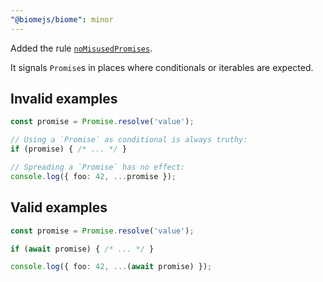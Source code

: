 ```yaml
---
"@biomejs/biome": minor
---
```


Added the rule [`noMisusedPromises`](https://biomejs.dev/linter/rules/no-misused-promises/).

It signals `Promise`s in places where conditionals or iterables are expected.

## Invalid examples

```ts
const promise = Promise.resolve('value');

// Using a `Promise` as conditional is always truthy:
if (promise) { /* ... */ }

// Spreading a `Promise` has no effect:
console.log({ foo: 42, ...promise });
```

## Valid examples

```ts
const promise = Promise.resolve('value');

if (await promise) { /* ... */ }

console.log({ foo: 42, ...(await promise) });
```
